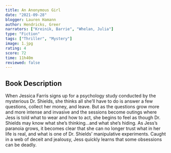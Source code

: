 ```yaml
---
title: An Anonymous Girl
date: "2021-09-28"
blogger: Lauren Hamann
author: Hendricks, Greer
narrators: ["Kreinik, Barrie", "Whelan, Julia"]
type: "Fiction"
tags: ["Thriller", "Mystery"]
image: 1.jpg
rating: 4
score: 72
time: 11h40m
reviewed: false
---
```


## Book Description

When Jessica Farris signs up for a psychology study conducted by the mysterious Dr. Shields, she thinks all she’ll have to do is answer a few questions, collect her money, and leave. But as the questions grow more and more intense and invasive and the sessions become outings where Jess is told what to wear and how to act, she begins to feel as though Dr. Shields may know what she’s thinking…and what she’s hiding. As Jess’s paranoia grows, it becomes clear that she can no longer trust what in her life is real, and what is one of Dr. Shields’ manipulative experiments. Caught in a web of deceit and jealousy, Jess quickly learns that some obsessions can be deadly.

